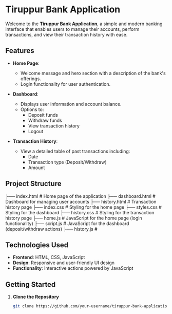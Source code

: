 # Tiruppur Bank Application

Welcome to the **Tiruppur Bank Application**, a simple and modern banking interface that enables users to manage their accounts, perform transactions, and view their transaction history with ease.

## Features

- **Home Page**: 
  - Welcome message and hero section with a description of the bank's offerings.
  - Login functionality for user authentication.
  
- **Dashboard**: 
  - Displays user information and account balance.
  - Options to:
    - Deposit funds
    - Withdraw funds
    - View transaction history
    - Logout

- **Transaction History**:
  - View a detailed table of past transactions including:
    - Date
    - Transaction type (Deposit/Withdraw)
    - Amount

## Project Structure
├── index.html # Home page of the application ├── dashboard.html # Dashboard for managing user accounts ├── history.html # Transaction history page ├── index.css # Styling for the home page ├── styles.css # Styling for the dashboard ├── history.css # Styling for the transaction history page ├── home.js # JavaScript for the home page (login functionality) ├── script.js # JavaScript for the dashboard (deposit/withdraw actions) ├── history.js #


## Technologies Used

- **Frontend**: HTML, CSS, JavaScript
- **Design**: Responsive and user-friendly UI design
- **Functionality**: Interactive actions powered by JavaScript

## Getting Started

1. **Clone the Repository**
   ```bash
   git clone https://github.com/your-username/tiruppur-bank-application.git
